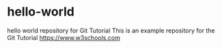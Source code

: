 # hello-world
hello world repository for Git Tutorial
This is an example repository for the Git Tutorial https://www.w3schools.com
